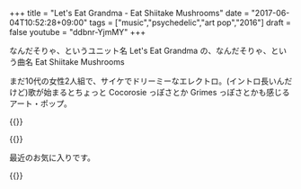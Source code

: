 +++
title = "Let's Eat Grandma - Eat Shiitake Mushrooms"
date = "2017-06-04T10:52:28+09:00"
tags = ["music","psychedelic","art pop","2016"]
draft = false
youtube = "ddbnr-YjmMY"
+++

なんだそりゃ、というユニット名 Let's Eat Grandma の、なんだそりゃ、という曲名 Eat Shiitake Mushrooms

まだ10代の女性2人組で、サイケでドリーミーなエレクトロ。(イントロ長いんだけど)歌が始まるとちょっと Cocorosie っぽさとか Grimes っぽさとかも感じるアート・ポップ。

{{<youtube ddbnr-YjmMY>}}

{{<youtube hZ3tmmkr3sg>}}

最近のお気に入りです。

{{<amazon B01E0NKSPY>}}
